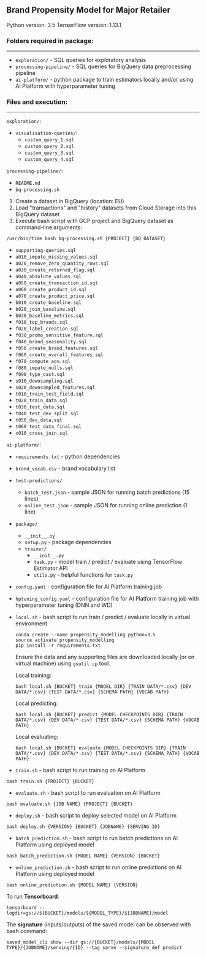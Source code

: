 ## Brand Propensity Model for Major Retailer

Python version: 3.5
TensorFlow version: 1.13.1

### Folders required in package:

---

- `exploration/` - SQL queries for exploratory analysis
- `processing-pipeline/` - SQL queries for BigQuery data preprocessing pipeline
- `ai-platform/` - python package to train estimators locally and/or using AI Platform with hyperparameter tuning


### Files and execution:

---

`exploration/`:

- `visualisation-queries/`:
	- `custom_query_1.sql`
	- `custom_query_2.sql`
	- `custom_query_3.sql`
	- `custom_query_4.sql`

`processing-pipeline/`:

- `README.md`
- `bq-processing.sh`

1) Create a dataset in BigQuery (location: EU)
2) Load "transactions" and "history" datasets from Cloud Storage into this BigQuery dataset
3) Execute bash script with GCP project and BigQuery dataset as command-line arguments:

```
/usr/bin/time bash bq-processing.sh {PROJECT} {BQ DATASET}
```

- `supporting-queries.sql`
- `a010_impute_missing_values.sql`
- `a020_remove_zero_quantity_rows.sql`
- `a030_create_returned_flag.sql`
- `a040_absolute_values.sql`
- `a050_create_transaction_id.sql`
- `a060_create_product_id.sql`
- `a070_create_product_price.sql`
- `b010_create_baseline.sql`
- `b020_join_baseline.sql`
- `b030_baseline_metrics.sql`
- `f010_top_brands.sql`
- `f020_label_creation.sql`
- `f030_promo_sensitive_feature.sql`
- `f040_brand_seasonality.sql`
- `f050_create_brand_features.sql`
- `f060_create_overall_features.sql`
- `f070_compute_aov.sql`
- `f080_impute_nulls.sql`
- `f090_type_cast.sql`
- `s010_downsampling.sql`
- `s020_downsampled_features.sql`
- `t010_train_test_field.sql`
- `t020_train_data.sql`
- `t030_test_data.sql`
- `t040_test_dev_split.sql`
- `t050_dev_data.sql`
- `t060_test_data_final.sql`
- `x010_cross_join.sql`


`ai-platform/`:

- `requirements.txt` - python dependencies
- `brand_vocab.csv` - brand vocabulary list
- `test-predictions/`
    - `batch_test.json` - sample JSON for running batch predictions (15 lines)
    - `online_test.json` - sample JSON for running online prediction (1 line)
- `package/` 
	- `__init__.py` 
	- `setup.py` - package dependencies 
	- `trainer/` 
		- `__init__.py` 
		- `task.py` - model train / predict / evaluate using TensorFlow Estimator API
        - `utils.py` - helpful functions for `task.py`
- `config.yaml` - configuration file for AI Platform training job
- `hptuning_config.yaml` - configuration file for AI Platform training job with hyperparameter tuning (DNN and WD)
- `local.sh` - bash script to run train / predict / evaluate locally in virtual environment

  ```
  conda create --name propensity_modelling python=3.5
  source activate propensity_modelling
  pip install -r requirements.txt
  ```
  
  Ensure the data and any supporting files are downloaded locally (or on virtual machine) using `gsutil cp` tool.
  
  Local training:
  ```
  bash local.sh {BUCKET} train {MODEL DIR} {TRAIN DATA/*.csv} {DEV DATA/*.csv} {TEST DATA/*.csv} {SCHEMA PATH} {VOCAB PATH}
  ```
  
  Local predicting:
  ```
  bash local.sh {BUCKET} predict {MODEL CHECKPOINTS DIR} {TRAIN DATA/*.csv} {DEV DATA/*.csv} {TEST DATA/*.csv} {SCHEMA PATH} {VOCAB PATH}
  ```
  
  Local evaluating:
  ```
  bash local.sh {BUCKET} evaluate {MODEL CHECKPOINTS DIR} {TRAIN DATA/*.csv} {DEV DATA/*.csv} {TEST DATA/*.csv} {SCHEMA PATH} {VOCAB PATH}
  ```

- `train.sh` - bash script to run training on AI Platform

```
bash train.sh {PROJECT} {BUCKET}
```

- `evaluate.sh` - bash script to run evaluation on AI Platform

```
bash evaluate.sh {JOB NAME} {PROJECT} {BUCKET}
```

- `deploy.sh` - bash script to deploy selected model on AI Platform

```
bash deploy.sh {VERSION} {BUCKET} {JOBNAME} {SERVING ID}
```

- `batch_prediction.sh` - bash script to run batch predictions on AI Platform using deployed model

```
bash batch_prediction.sh {MODEL NAME} {VERSION} {BUCKET}
```

- `online_prediction.sh` - bash script to run online predictions on AI Platform using deployed model

```
bash online_prediction.sh {MODEL NAME} {VERSION}
```


To run **Tensorboard**:

```
tensorboard --logdir=gs://${BUCKET}/models/${MODEL_TYPE}/${JOBNAME}/model
```

The **signature** (inputs/outputs) of the saved model can be observed with bash command:

```
saved_model_cli show --dir gs://{BUCKET}/models/{MODEL TYPE}/{JOBNAME}/serving/{ID} --tag serve --signature_def predict
```
